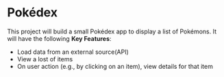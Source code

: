 # Pokédex
This project will build a small Pokédex app to display a list of Pokémons. It will have the following **Key Features**:
- Load data from an external source(API)
- View a lost of items
- On user action (e.g., by clicking on an item), view details for that item
